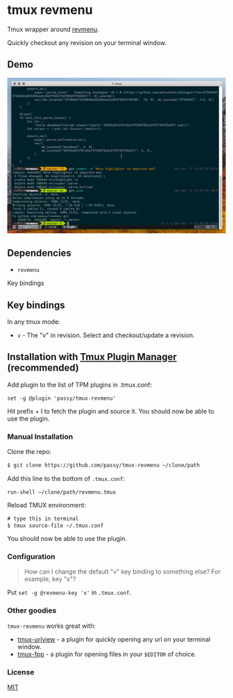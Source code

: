 # tmux revmenu

Tmux wrapper around [revmenu](https://github.com/passy/revmenu).

Quickly checkout any revision on your terminal window.

## Demo

![demo gif](assets/demo.gif)

## Dependencies

- `revmenu`

Key bindings

## Key bindings

In any tmux mode:

- `v` - The "v" in revision. Select and checkout/update a revision.

## Installation with [Tmux Plugin Manager](https://github.com/tmux-plugins/tpm) (recommended)

Add plugin to the list of TPM plugins in .tmux.conf:

```tmux
set -g @plugin 'passy/tmux-revmenu'
```

Hit prefix + I to fetch the plugin and source it. You should now be able to use the plugin.

### Manual Installation

Clone the repo:

```bash
$ git clone https://github.com/passy/tmux-revmenu ~/clone/path
```

Add this line to the bottom of `.tmux.conf`:

    run-shell ~/clone/path/revmenu.tmux

Reload TMUX environment:

    # type this in terminal
    $ tmux source-file ~/.tmux.conf

You should now be able to use the plugin.

### Configuration

> How can I change the default "v" key binding to something else? For example,
> key "x"?

Put `set -g @revmenu-key 'x'` in `.tmux.conf`.

### Other goodies

`tmux-revmenu` works great with:

- [tmux-urlview](https://github.com/jbnicolai/tmux-urlview) - a plugin for
  quickly opening any url on your terminal window.
- [tmux-fpp](https://github.com/tmux-plugins/tmux-fpp) - a plugin for opening
  files in your `$EDITOR` of choice.

### License

[MIT](LICENSE)
